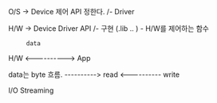 O/S -> Device 제어 API 정한다.
              /- Driver

H/W -> Device Driver API
              /- 구현 (.lib .. ) - H/W를 제어하는 함수
              
         data
H/W  <----------> App

   data는 byte 흐름.
      ---------->
             read
      <----------
      write  

I/O Streaming     